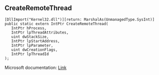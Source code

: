 ## CreateRemoteThread

```
[DllImport("Kernel32.dll")][return: MarshalAs(UnmanagedType.SysInt)]
public static extern IntPtr CreateRemoteThread(
   IntPtr hProcess,
   IntPtr lpThreadAttributes,
   uint dwStackSize,
   IntPtr lpStartAddress,
   IntPtr lpParameter,
   uint dwCreationFlags,
   IntPtr lpThreadId
);
```

Microsoft documentation: [Link](https://docs.microsoft.com/en-us/windows/win32/api/processthreadsapi/nf-processthreadsapi-createremotethread)
